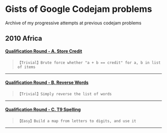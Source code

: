 # Gists of Google Codejam problems

Archive of my progressive attempts at previous codejam problems

## 2010 Africa
#### [Qualification Round - A. Store Credit](http://code.google.com/codejam/contest/351101/dashboard#s=p0)
>`【Trivial】Brute force whether "a + b == credit" for a, b in list of items`

- - - -

#### [Qualification Round - B. Reverse Words](http://code.google.com/codejam/contest/351101/dashboard#s=p1)
>`【Trivial】Simply reverse the list of words`

- - - -

#### [Qualification Round - C. T9 Spelling](http://code.google.com/codejam/contest/351101/dashboard#s=p2)
>`【Easy】Build a map from letters to digits, and use it`

- - - -
